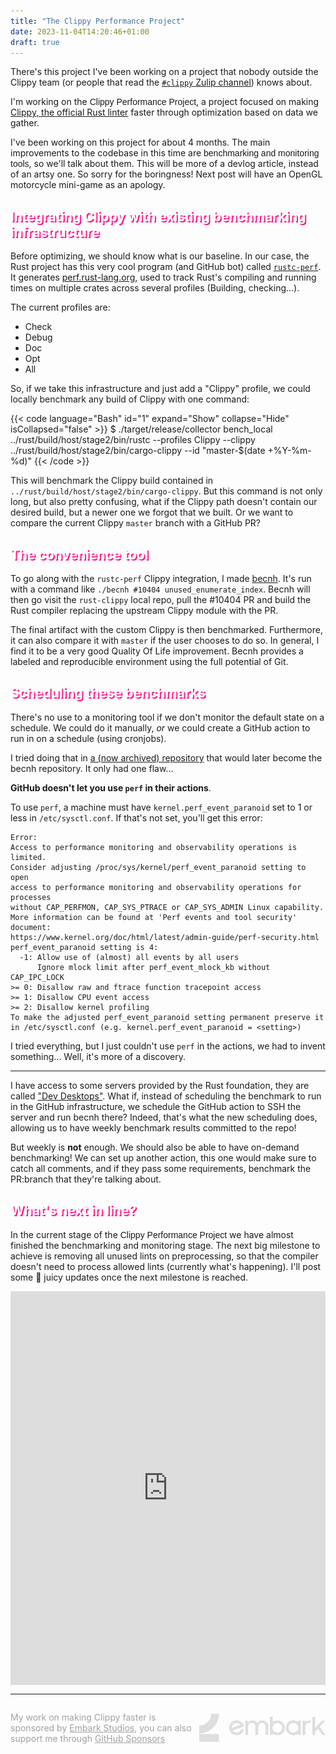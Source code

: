 ```yaml
---
title: "The Clippy Performance Project"
date: 2023-11-04T14:20:46+01:00
draft: true
---
```


There's this project I've been working on a project that nobody outside the Clippy team (or people that read the [`#clippy` Zulip channel](https://rust-lang.zulipchat.com/#narrow/stream/257328-clippy)) knows about.

I'm working on the <span class="cpp">Clippy Performance Project</span>, a project focused on making [Clippy, the official Rust linter](https://github.com/rust-lang/rust-clippy) faster through optimization based on data we gather.

I've been working on this project for about 4 months. The main improvements to the codebase in this time are <span class="cpp">benchmarking and monitoring tools</span>, so we'll talk about them. This will be more of a devlog article, instead of an artsy one. So sorry for the boringness! Next post will have an OpenGL motorcycle mini-game as an apology.

## Integrating Clippy with existing benchmarking infrastructure

Before optimizing, we should know what is our baseline. In our case, the Rust project has this very cool program (and GitHub bot) called [`rustc-perf`](https://github.com/rust-lang/rustc-perf). It generates [perf.rust-lang.org](https://perf.rust-lang.org), used to track Rust's compiling and running times on multiple crates across several profiles (Building, checking...).

The current profiles are:

- Check
- Debug
- Doc
- Opt
- All

So, if we take this infrastructure and just add a "Clippy" profile, we could locally benchmark any build of Clippy with one command:

{{< code language="Bash" id="1" expand="Show" collapse="Hide" isCollapsed="false" >}}
$ ./target/release/collector bench_local ../rust/build/host/stage2/bin/rustc --profiles Clippy --clippy ../rust/build/host/stage2/bin/cargo-clippy --id "master-$(date +%Y-%m-%d)"
{{< /code >}}

This will benchmark the Clippy build contained in `../rust/build/host/stage2/bin/cargo-clippy`. But this command is not only long, but also pretty confusing, what if the Clippy path doesn't contain our desired build, but a newer one we forgot that we built. Or we want to compare the current Clippy `master` branch with a GitHub PR?

## The convenience tool

To go along with the `rustc-perf` Clippy integration, I made [becnh](https://github.com/blyxyas/becnh). It's run with a command like `./becnh #10404 unused_enumerate_index`. Becnh will then go visit the `rust-clippy` local repo, pull the #10404 PR and build the Rust compiler replacing the upstream Clippy module with the PR.

The final artifact with the custom Clippy is then benchmarked. Furthermore, it can also compare it with `master` if the user chooses to do so.
In general, I find it to be a very good Quality Of Life improvement. Becnh provides a labeled and reproducible environment using the full potential of Git.

## Scheduling these benchmarks

There's no use to a monitoring tool if we don't monitor the default state on a schedule. We could do it manually, *or* we could create a GitHub action to run in on a schedule (using cronjobs).

I tried doing that in [a (now archived) repository](https://github.com/blyxyas/clippy-ci) that would later become the becnh repository. It only had one flaw...

**GitHub doesn't let you use `perf` in their actions**.

To use `perf`, a machine must have `kernel.perf_event_paranoid` set to 1 or less in `/etc/sysctl.conf`. If that's not set, you'll get this error:

```text
Error:
Access to performance monitoring and observability operations is limited.
Consider adjusting /proc/sys/kernel/perf_event_paranoid setting to open
access to performance monitoring and observability operations for processes
without CAP_PERFMON, CAP_SYS_PTRACE or CAP_SYS_ADMIN Linux capability.
More information can be found at 'Perf events and tool security' document:
https://www.kernel.org/doc/html/latest/admin-guide/perf-security.html
perf_event_paranoid setting is 4:
  -1: Allow use of (almost) all events by all users
      Ignore mlock limit after perf_event_mlock_kb without CAP_IPC_LOCK
>= 0: Disallow raw and ftrace function tracepoint access
>= 1: Disallow CPU event access
>= 2: Disallow kernel profiling
To make the adjusted perf_event_paranoid setting permanent preserve it
in /etc/sysctl.conf (e.g. kernel.perf_event_paranoid = <setting>)
```

I tried everything, but I just couldn't use `perf` in the actions, we had to invent something... Well, it's more of a discovery.

---

I have access to some servers provided by the Rust foundation, they are called ["Dev Desktops"](https://forge.rust-lang.org/infra/docs/dev-desktop.html). What if, instead of scheduling the benchmark to run in the GitHub infrastructure, we schedule the GitHub action to SSH the server and run becnh there? Indeed, that's what the new scheduling does, allowing us to have weekly benchmark results committed to the repo!

But weekly is **not** enough. We should also be able to have on-demand benchmarking! We can set up another action, this one would make sure to catch all comments, and if they pass some requirements, benchmark the PR:branch that they're talking about.

## What's next in line?

In the current stage of the <span class="cpp">Clippy Performance Project</span> we have almost finished the benchmarking and monitoring stage. The next big milestone to achieve is removing all unused lints on preprocessing, so that the compiler doesn't need to process allowed lints (currently what's happening). I'll post some :beverage_box: juicy updates once the next milestone is reached.

<div style="width:100%;height:0;padding-bottom:125%;position:relative;"><iframe src="https://giphy.com/embed/VbnUQpnihPSIgIXuZv" width="100%" height="100%" style="position:absolute" frameBorder="0" class="giphy-embed" allowFullScreen></iframe></div>

---

<div class="disclaimer-embark">

My work on making Clippy faster is sponsored by [Embark Studios](https://www.embark-studios.com/), you can also support me through [GitHub Sponsors](https://github.com/blyxyas)

<img src="https://raw.githubusercontent.com/EmbarkStudios/opensource-website/main/static/img/logo_black.png" width="50%">
</div>

<style>
.cpp {
    font-family: 'Fugaz One', sans-serif;
}
h2 {
    color: white;
    text-shadow: 2px 2px 0px rgba(255, 26, 140, 1);
    transition: 0.1s;
    transition-timing-function: ease-out;
}

h2:hover {
    text-shadow: 3px 3px 0px rgba(255, 26, 140, 1);
}

.disclaimer-embark {
    opacity: .4;
    display: flex;
    align-items: center;
    justify-content: center;
}

.disclaimer-embark img {
    opacity: .3;
    width: 40%;
}

</style>

<link rel="preconnect" href="https://fonts.googleapis.com">
<link rel="preconnect" href="https://fonts.gstatic.com" crossorigin>
<link href="https://fonts.googleapis.com/css2?family=Fugaz+One&display=swap" rel="stylesheet">
